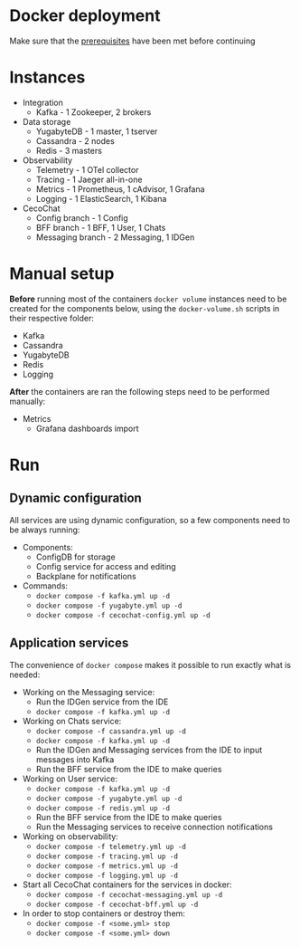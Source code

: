 # Docker deployment

Make sure that the [prerequisites](dev-run-prerequisites.md) have been met before continuing

# Instances

* Integration
  - Kafka - 1 Zookeeper, 2 brokers
* Data storage
  - YugabyteDB - 1 master, 1 tserver
  - Cassandra - 2 nodes
  - Redis - 3 masters
* Observability
  - Telemetry - 1 OTel collector
  - Tracing - 1 Jaeger all-in-one
  - Metrics - 1 Prometheus, 1 cAdvisor, 1 Grafana
  - Logging - 1 ElasticSearch, 1 Kibana
* CecoChat
  - Config branch - 1 Config
  - BFF branch - 1 BFF, 1 User, 1 Chats
  - Messaging branch - 2 Messaging, 1 IDGen

# Manual setup

**Before** running most of the containers `docker volume` instances need to be created for the components below, using the `docker-volume.sh` scripts in their respective folder:

* Kafka
* Cassandra
* YugabyteDB
* Redis
* Logging

**After** the containers are ran the following steps need to be performed manually:

* Metrics
  - Grafana dashboards import

# Run

## Dynamic configuration

All services are using dynamic configuration, so a few components need to be always running:

* Components:
  - ConfigDB for storage
  - Config service for access and editing
  - Backplane for notifications
* Commands:
  - `docker compose -f kafka.yml up -d`
  - `docker compose -f yugabyte.yml up -d`
  - `docker compose -f cecochat-config.yml up -d`

## Application services

The convenience of `docker compose` makes it possible to run exactly what is needed:

* Working on the Messaging service:
  - Run the IDGen service from the IDE
  - `docker compose -f kafka.yml up -d`
* Working on Chats service:
  - `docker compose -f cassandra.yml up -d`
  - `docker compose -f kafka.yml up -d`
  - Run the IDGen and Messaging services from the IDE to input messages into Kafka
  - Run the BFF service from the IDE to make queries
* Working on User service:
  - `docker compose -f kafka.yml up -d`
  - `docker compose -f yugabyte.yml up -d`
  - `docker compose -f redis.yml up -d`
  - Run the BFF service from the IDE to make queries
  - Run the Messaging services to receive connection notifications
* Working on observability:
  - `docker compose -f telemetry.yml up -d`
  - `docker compose -f tracing.yml up -d`
  - `docker compose -f metrics.yml up -d`
  - `docker compose -f logging.yml up -d`
* Start all CecoChat containers for the services in docker:
  - `docker compose -f cecochat-messaging.yml up -d`
  - `docker compose -f cecochat-bff.yml up -d`
* In order to stop containers or destroy them:
  - `docker compose -f <some.yml> stop`
  - `docker compose -f <some.yml> down`
